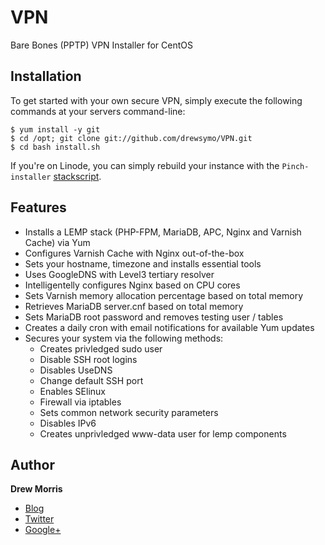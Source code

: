 # VPN

Bare Bones (PPTP) VPN Installer for CentOS

## Installation

To get started with your own secure VPN, simply execute the following commands at your servers command-line:

	$ yum install -y git
	$ cd /opt; git clone git://github.com/drewsymo/VPN.git
	$ cd bash install.sh

If you're on Linode, you can simply rebuild your instance with the `Pinch-installer` [stackscript](www.linode.com/stackscripts/).

## Features

* Installs a LEMP stack (PHP-FPM, MariaDB, APC, Nginx and Varnish Cache) via Yum
* Configures Varnish Cache with Nginx out-of-the-box
* Sets your hostname, timezone and installs essential tools
* Uses GoogleDNS with Level3 tertiary resolver
* Intelligentelly configures Nginx based on CPU cores
* Sets Varnish memory allocation percentage based on total memory
* Retrieves MariaDB server.cnf based on total memory
* Sets MariaDB root password and removes testing user / tables
* Creates a daily cron with email notifications for available Yum updates
* Secures your system via the following methods:
	* Creates privledged sudo user
	* Disable SSH root logins
	* Disables UseDNS
	* Change default SSH port
	* Enables SElinux
	* Firewall via iptables
	* Sets common network security parameters
	* Disables IPv6
	* Creates unprivledged www-data user for lemp components

## Author

**Drew Morris**

+ [Blog](http://drewsymo.com)
+ [Twitter](http://twitter.com/drewsymo)
+ [Google+](https://plus.google.com/u/0/114153589610660530694)